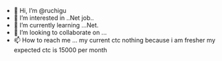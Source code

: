 - 👋 Hi, I’m @ruchigu
- 👀 I’m interested in ..Net job..
- 🌱 I’m currently learning ...Net.
- 💞️ I’m looking to collaborate on ...
- 📫 How to reach me ...
my current ctc nothing because i am fresher
my expected ctc is 15000 per month

<!---
ruchigu/ruchigu is a ✨ special ✨ repository because its `README.md` (this file) appears on your GitHub profile.
You can click the Preview link to take a look at your changes.
--->
